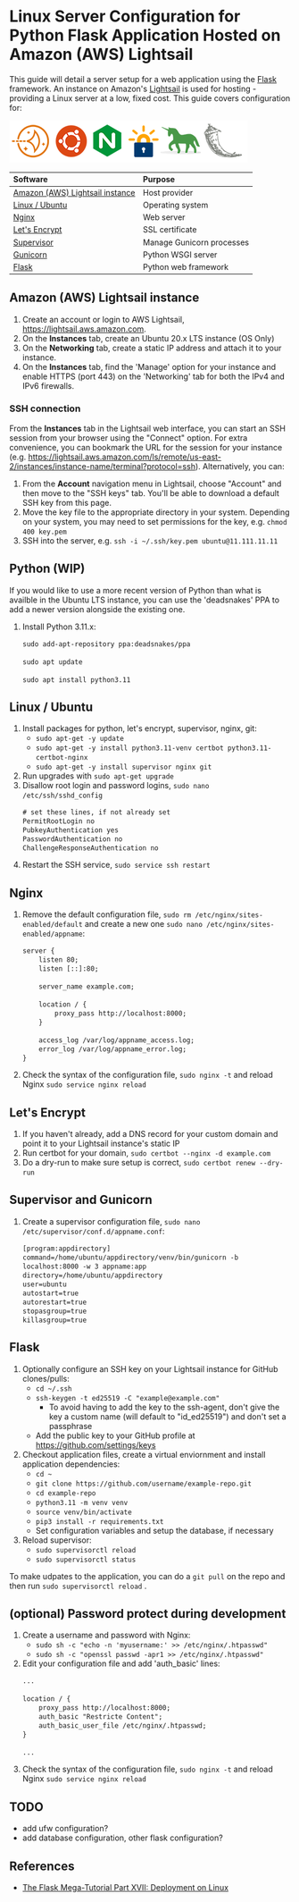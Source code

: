 
# Linux Server Configuration for Python Flask Application Hosted on Amazon (AWS) Lightsail

This guide will detail a server setup for a web application using the [Flask](https://flask.palletsprojects.com/en/2.2.x/) framework. An instance on Amazon's [Lightsail](https://aws.amazon.com/lightsail/) is used for hosting - providing a Linux server at a low, fixed cost. This guide covers configuration for:

![](logos.png)

| Software                                                           | Purpose                        |
| :----------------------------------------------------------------- | :----------------------------- |
| [Amazon (AWS) Lightsail instance](#amazon-aws-lightsail-instance)  | Host provider                  |
| [Linux / Ubuntu](#linux--ubuntu)                                   | Operating system               |
| [Nginx](#nginx)                                                    | Web server                     |
| [Let's Encrypt](#lets-encrypt)                                     | SSL certificate                |
| [Supervisor](#supervisor-and-gunicorn)                             | Manage Gunicorn processes      |
| [Gunicorn](#supervisor-and-gunicorn)                               | Python WSGI server             |
| [Flask](#flask)                                                    | Python web framework           |

## Amazon (AWS) Lightsail instance

1. Create an account or login to AWS Lightsail, https://lightsail.aws.amazon.com.
2. On the **Instances** tab, create an Ubuntu 20.x LTS instance (OS Only)
3. On the **Networking** tab, create a static IP address and attach it to your instance.
4. On the **Instances** tab, find the 'Manage' option for your instance and enable HTTPS (port 443) on the 'Networking' tab for both the IPv4 and IPv6 firewalls.

### SSH connection

From the **Instances** tab in the Lightsail web interface, you can start an SSH session from your browser using the "Connect" option. For extra convenience, you can bookmark the URL for the session for your instance (e.g. https://lightsail.aws.amazon.com/ls/remote/us-east-2/instances/instance-name/terminal?protocol=ssh). Alternatively, you can:

1. From the **Account** navigation menu in Lightsail, choose "Account" and then move to the "SSH keys" tab. You'll be able to download a default SSH key from this page.
2. Move the key file to the appropriate directory in your system. Depending on your system, you may need to set permissions for the key, e.g. `chmod 400 key.pem` 
3. SSH into the server, e.g. `ssh -i ~/.ssh/key.pem ubuntu@11.111.11.11`

## Python (WIP)

If you would like to use a more recent version of Python than what is availble in the Ubuntu LTS instance, you can use the 'deadsnakes' PPA to add a newer version alongside the existing one.

1. Install Python 3.11.x:
    ```
    sudo add-apt-repository ppa:deadsnakes/ppa

    sudo apt update

    sudo apt install python3.11
    ```

## Linux / Ubuntu

1. Install packages for python, let's encrypt, supervisor, nginx, git:
    - `sudo apt-get -y update`
    - `sudo apt-get -y install python3.11-venv certbot python3.11-certbot-nginx`
    - `sudo apt-get -y install supervisor nginx git`
2. Run upgrades with `sudo apt-get upgrade`
3. Disallow root login and password logins, `sudo nano /etc/ssh/sshd_config`
    ```
    # set these lines, if not already set
    PermitRootLogin no
    PubkeyAuthentication yes
    PasswordAuthentication no
    ChallengeResponseAuthentication no
    ```
4. Restart the SSH service, `sudo service ssh restart`

## Nginx

1. Remove the default configuration file, `sudo rm /etc/nginx/sites-enabled/default` and create a new one `sudo nano /etc/nginx/sites-enabled/appname`:
    ```
    server {
        listen 80;
        listen [::]:80;

        server_name example.com;

        location / {
            proxy_pass http://localhost:8000;
        }

        access_log /var/log/appname_access.log;
        error_log /var/log/appname_error.log;
    }
    ```
2. Check the syntax of the configuration file, `sudo nginx -t` and reload Nginx `sudo service nginx reload`

## Let's Encrypt

1. If you haven't already, add a DNS record for your custom domain and point it to your Lightsail instance's static IP
2. Run certbot for your domain, `sudo certbot --nginx -d example.com`
3. Do a dry-run to make sure setup is correct, `sudo certbot renew --dry-run`

## Supervisor and Gunicorn

1. Create a supervisor configuration file, `sudo nano /etc/supervisor/conf.d/appname.conf`:
    ```
    [program:appdirectory]
    command=/home/ubuntu/appdirectory/venv/bin/gunicorn -b localhost:8000 -w 3 appname:app
    directory=/home/ubuntu/appdirectory
    user=ubuntu
    autostart=true
    autorestart=true
    stopasgroup=true
    killasgroup=true
    ```

## Flask

1. Optionally configure an SSH key on your Lightsail instance for GitHub clones/pulls:
    - `cd ~/.ssh`
    - `ssh-keygen -t ed25519 -C "example@example.com"`
        - To avoid having to add the key to the ssh-agent, don't give the key a custom name (will default to "id_ed25519") and don't set a passphrase
    - Add the public key to your GitHub profile at https://github.com/settings/keys
2. Checkout application files, create a virtual enviornment and install application dependencies:
    - `cd ~`
    - `git clone https://github.com/username/example-repo.git`
    - `cd example-repo`
    - `python3.11 -m venv venv`
    - `source venv/bin/activate`
    - `pip3 install -r requirements.txt`
    - Set configuration variables and setup the database, if necessary
3. Reload supervisor:
    - `sudo supervisorctl reload`
    - `sudo supervisorctl status`
    
To make udpates to the application, you can do a `git pull` on the repo and then run `sudo supervisorctl reload` .

## (optional) Password protect during development

1. Create a username and password with Nginx:
    - `sudo sh -c "echo -n 'myusername:' >> /etc/nginx/.htpasswd"`
    - `sudo sh -c "openssl passwd -apr1 >> /etc/nginx/.htpasswd"`
2. Edit your configuration file and add 'auth_basic' lines:
    ```
    ...
    
    location / {
        proxy_pass http://localhost:8000;
        auth_basic "Restricte Content";
        auth_basic_user_file /etc/nginx/.htpasswd;
    }
    
    ...
    ```
3. Check the syntax of the configuration file, `sudo nginx -t` and reload Nginx `sudo service nginx reload` 

## TODO

- add ufw configuration?
- add database configuration, other flask configuration?

## References

- [The Flask Mega-Tutorial Part XVII: Deployment on Linux](https://blog.miguelgrinberg.com/post/the-flask-mega-tutorial-part-xvii-deployment-on-linux)
